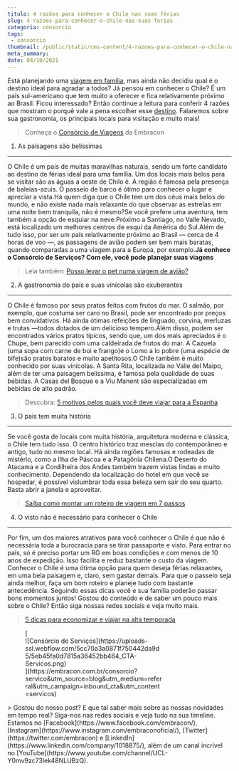 ```yaml
---
titulo: 4 razões para conhecer o Chile nas suas férias
slug: 4-razoes-para-conhecer-o-chile-nas-suas-ferias
categoria: consorcio
tags:
 - consorcio
thumbnail: /public/static/cms-content/4-razoes-para-conhecer-o-chile-nas-suas-ferias.jpg
meta_summary: 
date: 04/10/2021
---
```

Está planejando uma [viagem em família](https://www.embracon.com.br/blog/viagem-em-familia-4-dicas-para-agradar-a-todos), mas ainda não decidiu qual é o destino ideal para agradar a todos? Já pensou em conhecer o Chile? É um país sul-americano que tem muito a oferecer e fica relativamente próximo ao Brasil. Ficou interessado? Então continue a leitura para conferir 4 razões que mostram o porquê vale a pena escolher esse [destino](https://www.embracon.com.br/blog/top-5-destinos-de-ferias-escolha-sua-proxima-viagem-pelo-brasil). Falaremos sobre sua gastronomia, os principais locais para visitação e muito mais!

> Conheça o [Consórcio de Viagens](https://www.embracon.com.br/consorcio-servicos) da Embracon

1. As paisagens são belíssimas
------------------------------

O Chile é um país de muitas maravilhas naturais, sendo um forte candidato ao destino de férias ideal para uma família. Um dos locais mais belos para se visitar são as águas a oeste de Chilo é. A região é famosa pela presença de baleias-azuis. O passeio de barco é ótimo para conhecer o lugar e apreciar a vista.Há quem diga que o Chile tem um dos céus mais belos do mundo, e não existe nada mais relaxante do que observar as estrelas em uma noite bem tranquila, não é mesmo?Se você prefere uma aventura, tem também a opção de esquiar na neve.Próximo a Santiago, no Valle Nevado, está localizado um melhores centros de esqui da América do Sul.Além de tudo isso, por ser um país relativamente próximo ao Brasil — cerca de 4 horas de voo —, as passagens de avião podem ser bem mais baratas, quando comparadas a uma viagem para a Europa, por exemplo.**Já conhece o Consórcio de Serviços? Com ele, você pode planejar suas viagens**

> Leia também: [Posso levar o pet numa viagem de avião? ](https://www.embracon.com.br/blog/posso-levar-o-pet-numa-viagem-de-aviao)

2. A gastronomia do país e suas vinícolas são exuberantes
---------------------------------------------------------

O Chile é famoso por seus pratos feitos com frutos do mar. O salmão, por exemplo, que costuma ser caro no Brasil, pode ser encontrado por preços bem convidativos. Há ainda ótimas refeições de linguado, corvina, merluzas e trutas —todos dotados de um delicioso tempero.Além disso, podem ser encontrados vários pratos típicos, sendo que, um dos mais apreciados é o Chupe, bem parecido com uma caldeirada de frutos do mar. A Cazuela (uma sopa com carne de boi e frango)e o Lomo a lo pobre (uma espécie de bife)são pratos baratos e muito apetitosos.O Chile também é muito conhecido por suas vinícolas. A Santa Rita, localizada no Valle del Maipo, além de ter uma paisagem belíssima, é famosa pela qualidade de suas bebidas. A Casas del Bosque e a Viu Manent são especializadas em bebidas de alto padrão.

> Descubra: [5 motivos pelos quais você deve viajar para a Espanha](https://www.embracon.com.br/blog/5-motivos-pelos-quais-voce-deve-viajar-para-a-espanha)

3. O país tem muita história
----------------------------

Se você gosta de locais com muita história, arquitetura moderna e clássica, o Chile tem tudo isso. O centro histórico traz mesclas do contemporâneo e antigo, tudo no mesmo local. Há ainda regiões famosas e rodeadas de mistério, como a Ilha de Páscoa e a Patagônia Chilena.O Deserto do Atacama e a Cordilheira dos Andes também trazem vistas lindas e muito conhecimento. Dependendo da localização do hotel em que você se hospedar, é possível vislumbrar toda essa beleza sem sair do seu quarto. Basta abrir a janela e aproveitar.

> [Saiba como montar um roteiro de viagem em 7 passos](https://www.embracon.com.br/blog/saiba-como-montar-um-roteiro-de-viagem-em-7-passos)

4. O visto não é necessário para conhecer o Chile
-------------------------------------------------

Por fim, um dos maiores atrativos para você conhecer o Chile é que não é necessária toda a burocracia para se tirar passaporte e visto. Para entrar no país, só é preciso portar um RG em boas condições e com menos de 10 anos de expedição. Isso facilita e reduz bastante o custo da viagem. Conhecer o Chile é uma ótima opção para quem deseja férias relaxantes, em uma bela paisagem e, claro, sem gastar demais. Para que o passeio seja ainda melhor, faça um bom roteiro e planeje tudo com bastante antecedência. Seguindo essas dicas você e sua família poderão passar bons momentos juntos! Gostou do conteúdo e de saber um pouco mais sobre o Chile? Então siga nossas redes sociais e veja muito mais.

> [5 dicas para economizar e viajar na alta temporada](https://www.embracon.com.br/blog/5-dicas-para-economizar-e-viajar-na-alta-temporada)

<figure class="w-richtext-figure-type-image w-richtext-align-center" style="max-width:310px">[<div>![Consórcio de Serviços](https://uploads-ssl.webflow.com/5cc70a3a0871f750442da9d5/5eb45fa0d7815a36452bb464_CTA-Servicos.png)</div>](https://embracon.com.br/consorcio?servico&utm_source=blog&utm_medium=referral&utm_campaign=inbound_cta&utm_content=servicos)</figure>> Gostou do nosso post? E que tal saber mais sobre as nossas novidades em tempo real? Siga-nos nas redes sociais e veja tudo na sua timeline. Estamos no [Facebook](https://www.facebook.com/embracon/), [Instagram](https://www.instagram.com/embraconoficial/), [Twitter](https://twitter.com/embracon) e [LinkedIn](https://www.linkedin.com/company/1018875/), além de um canal incrível no [YouTube](https://www.youtube.com/channel/UCL-Y0mv9zc73Iek48NLUBzQ).
